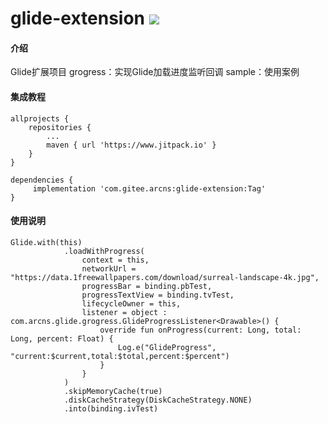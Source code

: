 # glide-extension [![](https://www.jitpack.io/v/com.gitee.arcns/glide-extension.svg)](https://www.jitpack.io/#com.gitee.arcns/glide-extension)

#### 介绍
Glide扩展项目
grogress：实现Glide加载进度监听回调
sample：使用案例



#### 集成教程

```
allprojects {
	repositories {
		...
		maven { url 'https://www.jitpack.io' }
	}
}
```

```
dependencies {
	 implementation 'com.gitee.arcns:glide-extension:Tag'
}
```



#### 使用说明

```
Glide.with(this)
            .loadWithProgress(
                context = this,
                networkUrl = "https://data.1freewallpapers.com/download/surreal-landscape-4k.jpg",
                progressBar = binding.pbTest, 
                progressTextView = binding.tvTest,
                lifecycleOwner = this,
                listener = object : com.arcns.glide.grogress.GlideProgressListener<Drawable>() {
                    override fun onProgress(current: Long, total: Long, percent: Float) {
                        Log.e("GlideProgress", "current:$current,total:$total,percent:$percent")
                    }
                }
            )
            .skipMemoryCache(true)
            .diskCacheStrategy(DiskCacheStrategy.NONE)
            .into(binding.ivTest)
```

